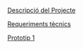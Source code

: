 [Descripció del Projecte](descripcio.md)

[Requeriments tècnics](Requeriments.md)

[Prototip 1](<Prototip Diagrama 1>)